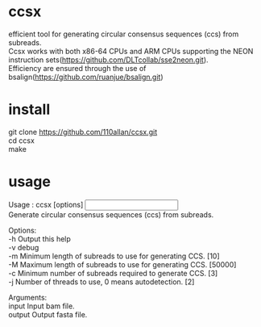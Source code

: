 # ccsx
efficient tool for generating  circular consensus sequences (ccs) from subreads. <br>
Ccsx works with both x86-64 CPUs and ARM CPUs supporting the NEON instruction sets(https://github.com/DLTcollab/sse2neon.git).  <br>
Efficiency are ensured through the use of bsalign(https://github.com/ruanjue/bsalign.git) <br>

# install
git clone https://github.com/110allan/ccsx.git <br>
cd ccsx <br>
make <br>

# usage
Usage  : ccsx  [options] <INPUT> <OUTPUT> <br>
Generate circular consensus sequences (ccs) from subreads. <br>

Options:<br>
-h             Output this help <br>
-v             debug <br>
-m     <int>   Minimum length of subreads to use for generating CCS. [10] <br>
-M     <int>   Maximum length of subreads to use for generating CCS. [50000] <br>
-c     <int>   Minimum number of subreads required to generate CCS. [3] <br>
-j     <int>   Number of threads to use, 0 means autodetection. [2] <br>

Arguments:<br>
input          Input bam file.<br>
output         Output fasta file.<br>

